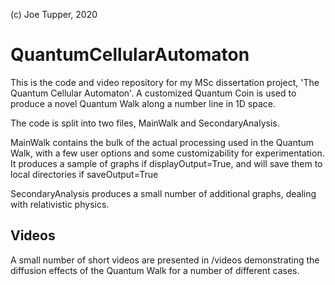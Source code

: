 (c) Joe Tupper, 2020

# QuantumCellularAutomaton
This is the code and video repository for my MSc dissertation project, 'The Quantum Cellular Automaton'. A customized Quantum Coin is used to produce a novel Quantum Walk along a number line in 1D space.

The code is split into two files, MainWalk and SecondaryAnalysis.

MainWalk contains the bulk of the actual processing used in the Quantum Walk, with a few user options and some customizability for experimentation. It produces a sample of graphs if displayOutput=True, and will save them to local directories if saveOutput=True

SecondaryAnalysis produces a small number of additional graphs, dealing with relativistic physics.


## Videos
A small number of short videos are presented in /videos demonstrating the diffusion effects of the Quantum Walk for a number of different cases.
